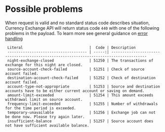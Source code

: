    
Possible problems
=================

When request is valid and no standard status code describes situation, Currency Exchange API will return status code `440` with one of the following problems in the payload. 
To learn more see general guidance on [error handling]()

     Literal                              |  Code | Description                                                                           
     ------------------------------------ | -----:| --------------------------------------------------------------------------------------                          
     night-exchange-closed                | 51250 | The transactions of exchange for this night are closed.
     source-account-check-failed          | 51251 | Check of source account failed.
     destination-account-check-failed     | 51252 | Check of destination account failed.
     account-type-not-appropriate         | 51253 | Source and destination accounts have to be either current account or saving on demand.
     amount-limit-exceeded                | 51254 | This amount exceeds withdrawal limit on source account.
     frequency-limit-exceeded             | 51255 | Number of withdrawals for the time period is exceeded.
     temporary-unavailable                | 51256 | Exchange job can not be done now. Please try again later.
     insufficient-balance                 | 51257 | Source account does not have sufficient available balance.